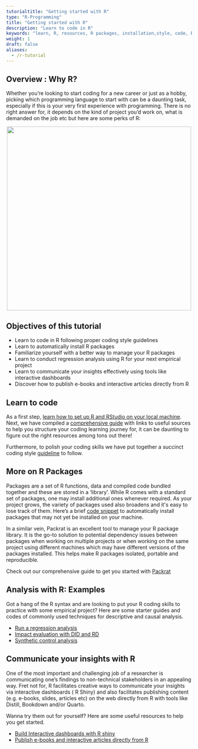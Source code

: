```yaml
---
tutorialtitle: "Getting started with R"
type: "R-Programming"
title: "Getting started with R"
description: "Learn to code in R"
keywords: "learn, R, resources, R packages, installation,style, code, R, guidelines, best practices, packrat, package management system"
weight: 1
draft: false
aliases:
  - /r-tutorial
---
```

## Overview : Why R?

Whether you’re looking to start coding for a new career or just as a hobby, picking which programming language to start with can be a daunting task, especially if this is your very first experience with programming. There is no right answer for, it depends on the kind of project you’d work on, what is demanded on the job etc but here are some perks of R:

<p align = "center">
<img src = "../r-perks.png" width="500" >
</p>

## Objectives of this tutorial

- Learn to code in R following proper coding style guidelines
- Learn to automatically install R packages
- Familiarize yourself with a better way to manage your R packages
- Learn to conduct regression analysis using R for your next empirical project
- Learn to communicate your insights effectively using tools like interactive dashboards
- Discover how to publish e-books and interactive articles directly from R


## Learn to code

As a first step, [learn how to set up R and RStudio on your local machine](https://tilburgsciencehub.com/building-blocks/configure-your-computer/statistics-and-computation/r/). Next, we have compiled a [comprehensive guide](https://tilburgsciencehub.com/building-blocks/configure-your-computer/statistics-and-computation/r/) with links to useful sources to help you structure your coding learning journey for, it can be daunting to figure out the right resources among tons out there!

Furthermore, to polish your coding skills we have put together a succinct coding style [guideline](https://tilburgsciencehub.com/building-blocks/configure-your-computer/statistics-and-computation/r/) to follow.

## More on R Packages

Packages are a set of R functions, data and compiled code bundled together and these are stored in a ‘library’. While R comes with a standard set of packages, one may install additional ones whenever required. As your project grows, the variety of packages used also broadens and it's easy to lose track of them. Here’s a brief [code snippet](https://tilburgsciencehub.com/building-blocks/automate-and-execute-your-work/automate-your-workflow/auto-install-r-packages/) to automatically install packages that may not yet be installed on your machine.

In a similar vein, Packrat is an excellent tool to manage your R package library. It is the go-to solution to potential dependency issues between packages when working on multiple projects or when working on the same project using different machines which may have different versions of the packages installed. This helps make R packages isolated, portable and reproducible.

Check out our comprehensive guide to get you started with [Packrat](https://tilburgsciencehub.com/building-blocks/automate-and-execute-your-work/reproducible-work/packrat/)

## Analysis with R: Examples

Got a hang of the R syntax and are looking to put your R coding skills to practice with some empirical project? Here are some starter guides and codes of commonly used techniques for descriptive and causal analysis.

- [Run a regression analysis](https://tilburgsciencehub.com/building-blocks/analyze-data/regressions/regression-analysis/)
- [Impact evaluation with DID and RD](https://tilburgsciencehub.com/building-blocks/analyze-data/regressions/impact-evaluation/)
- [Synthetic control analysis](https://tilburgsciencehub.com/building-blocks/analyze-data/regressions/synth-control/)

## Communicate your insights with R

One of the most important and challenging job of a researcher is communicating one’s findings to non-technical stakeholders in an appealing way. Fret not for, R facilitates creative ways to communicate your insights via interactive dashboards ( R Shiny) and also facilitates publishing content (e.g. e-books, slides, articles etc) on the web directly from R with tools like Distill, Bookdown and/or Quarto.

Wanna try them out for yourself? Here are some useful resources to help you get started.

- [Build Interactive dashboards with R shiny](https://tilburgsciencehub.com/building-blocks/collaborate-and-share-your-work/publish-on-the-web/shiny-apps/)
- [Publish e-books and interactive articles directly from R](https://tilburgsciencehub.com/building-blocks/collaborate-and-share-your-work/publish-on-the-web/using-r/)
